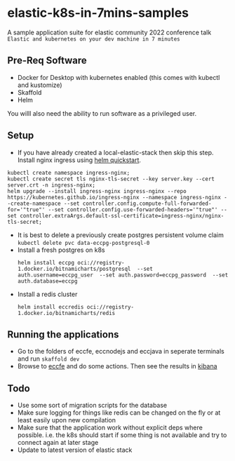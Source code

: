 # elastic-k8s-in-7mins-samples
A sample application suite for elastic community 2022 conference talk `Elastic and kubernetes on your dev machine in 7 minutes`


## Pre-Req Software
- Docker for Desktop with kubernetes enabled (this  comes with kubectl and kustomize)
- Skaffold
- Helm

You willl also need the ability to run software as a privileged user.

## Setup 
- If you have already created a local-elastic-stack then skip this step. Install nginx ingress using [helm quickstart](https://kubernetes.github.io/ingress-nginx/deploy/#quick-start).
```
kubectl create namespace ingress-nginx;
kubectl create secret tls nginx-tls-secret --key server.key --cert server.crt -n ingress-nginx;
helm upgrade --install ingress-nginx ingress-nginx --repo https://kubernetes.github.io/ingress-nginx --namespace ingress-nginx --create-namespace --set controller.config.compute-full-forwarded-for='"true"' --set controller.config.use-forwarded-headers='"true"' --set controller.extraArgs.default-ssl-certificate=ingress-nginx/nginx-tls-secret;

```
- It is best to delete a previously create postgres persistent volume claim  `kubectl delete pvc data-eccpg-postgresql-0`
- Install a fresh postgres on k8s 
	```
	helm install eccpg oci://registry-1.docker.io/bitnamicharts/postgresql  --set auth.username=eccpg_user  --set auth.password=eccpg_password  --set auth.database=eccpg
	```
- Install a redis cluster 
  ```
  helm install eccredis oci://registry-1.docker.io/bitnamicharts/redis
  ```


## Running the applications
- Go to the folders of eccfe, eccnodejs and eccjava in seperate terminals and run `skaffold dev`
- Browse to [eccfe](http://kubernetes.docker.internal/eccfe) and do some actions. Then see the results in [kibana](https://kubernetes.docker.internal/kibana)


## Todo
- Use some sort of migration scripts for the database
- Make sure logging for things like redis can be changed on the fly or at least easily upon new compilation
- Make sure that the application work without explicit deps where possible. i.e. the k8s should start if some thing is not available and try to connect again at later stage
- Update to latest version of elastic stack 